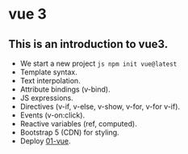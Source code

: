 # vue 3

<h2>This is an introduction to vue3.</h2>

- We start a new project
``js
npm init vue@latest
``
- Template syntax.
- Text interpolation.
- Attribute bindings (v-bind).
- JS expressions.
- Directives (v-if, v-else, v-show, v-for, v-for v-if).
- Events (v-on:click).
- Reactive variables (ref, computed).
- Bootstrap 5 (CDN) for styling.
- Deploy
[01-vue](https://contador-reactivo-vue3.netlify.app/).
